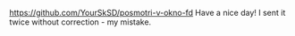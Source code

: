 https://github.com/YourSkSD/posmotri-v-okno-fd
Have a nice day!
I sent it twice without correction - my mistake.
